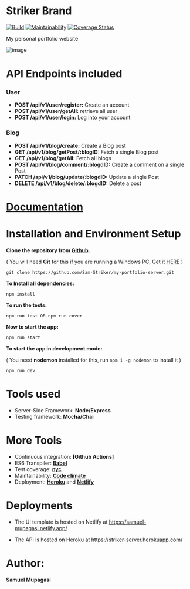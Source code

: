 # Striker Brand

[![Build](https://github.com/Sam-Striker/my-portfolio-server/actions/workflows/node.js.yml/badge.svg)](https://github.com/Sam-Striker/my-portfolio-server/actions/workflows/node.js.yml) [![Maintainability](https://api.codeclimate.com/v1/badges/275d7597be91e8b41f12/maintainability)](https://codeclimate.com/github/Sam-Striker/my-portfolio-server/maintainability)
[![Coverage Status](https://coveralls.io/repos/github/Sam-Striker/my-portfolio-server/badge.svg)](https://coveralls.io/github/Sam-Striker/my-portfolio-server)

My personal portfolio website

![image](https://user-images.githubusercontent.com/85891662/153346345-0687bdcf-69fa-4dd3-8120-046e91e68bfc.png)

# API Endpoints included

### User

- **POST /api/v1/user/register:** Create an account
- **POST /api/v1/user/getAll:** retrieve all user
- **POST /api/v1/user/login:** Log into your account

### Blog

- **POST /api/v1/blog/create:** Create a Blog post
- **GET /api/v1/blog/getPost/:blogID:** Fetch a single Blog post
- **GET /api/v1/blog/getAll:** Fetch all blogs
- **POST /api/v1/blog/comment/:blogdID:** Create a comment on a single Post
- **PATCH /api/v1/blog/update/:blogdID:** Update a single Post
- **DELETE /api/v1/blog/delete/:blogdID:** Delete a post


# [Documentation](https://striker-server.herokuapp.com/api/v1/documentation/#/)

# Installation and Environment Setup

**Clone the repository from [Github](https://github.com/Sam-Striker/my-portfolio-server.git).**

( You will need **Git** for this if you are running a Windows PC, Get it [HERE](https://git-scm.com/) )

```
git clone https://github.com/Sam-Striker/my-portfolio-server.git
```

**To Install all dependencies:**

```
npm install
```

**To run the tests:**

```
npm run test OR npm run cover
```

**Now to start the app:**

```
npm run start
```

**To start the app in development mode:**

( You need **nodemon** installed for this, run `npm i -g nodemon` to install it )

```
npm run dev
```

# Tools used

- Server-Side Framework: **Node/Express**
- Testing framework: **Mocha/Chai**

# More Tools

- Continuous integration: **[Github Actions]**
- ES6 Transpiler: **[Babel](babeljs.io)**
- Test coverage: **[nyc](https://www.npmjs.com/package/nyc)**
- Maintainability: **[Code climate](https://codeclimate.com)**
- Deployment: **[Heroku](https://www.heroku.com)** and **[Netlify](https://www.netlify.com/)**

# Deployments

- The UI template is hosted on Netlify at https://samuel-mupagasi.netlify.app/

- The API is hosted on Heroku at https://striker-server.herokuapp.com/

# Author:

**Samuel Mupagasi**
